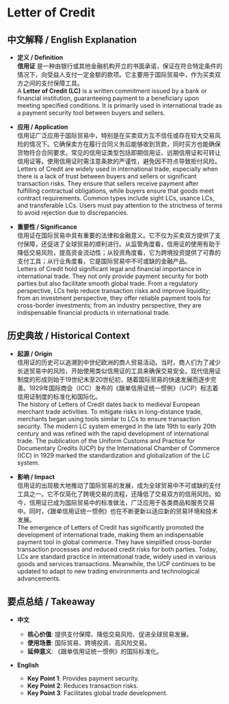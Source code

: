 # Letter of Credit

## 中文解释 / English Explanation

* **定义 / Definition**  
  **信用证** 是一种由银行或其他金融机构开立的书面承诺，保证在符合特定条件的情况下，向受益人支付一定金额的款项。它主要用于国际贸易中，作为买卖双方之间的支付保障工具。  
  A **Letter of Credit (LC)** is a written commitment issued by a bank or financial institution, guaranteeing payment to a beneficiary upon meeting specified conditions. It is primarily used in international trade as a payment security tool between buyers and sellers.

* **应用 / Application**  
  信用证广泛应用于国际贸易中，特别是在买卖双方互不信任或存在较大交易风险的情况下。它确保卖方在履行合同义务后能够收到货款，同时买方也能确保货物符合合同要求。常见的信用证类型包括即期信用证、远期信用证和可转让信用证等。使用信用证时需注意条款的严谨性，避免因不符点导致拒付风险。  
  Letters of Credit are widely used in international trade, especially when there is a lack of trust between buyers and sellers or significant transaction risks. They ensure that sellers receive payment after fulfilling contractual obligations, while buyers ensure that goods meet contract requirements. Common types include sight LCs, usance LCs, and transferable LCs. Users must pay attention to the strictness of terms to avoid rejection due to discrepancies.

* **重要性 / Significance**  
  信用证在国际贸易中具有重要的法律和金融意义。它不仅为买卖双方提供了支付保障，还促进了全球贸易的顺利进行。从监管角度看，信用证的使用有助于降低交易风险，提高资金流动性；从投资角度看，它为跨境投资提供了可靠的支付工具；从行业角度看，它是国际贸易中不可或缺的金融产品。  
  Letters of Credit hold significant legal and financial importance in international trade. They not only provide payment security for both parties but also facilitate smooth global trade. From a regulatory perspective, LCs help reduce transaction risks and improve liquidity; from an investment perspective, they offer reliable payment tools for cross-border investments; from an industry perspective, they are indispensable financial products in international trade.

## 历史典故 / Historical Context

* **起源 / Origin**  
  信用证的历史可以追溯到中世纪欧洲的商人贸易活动。当时，商人们为了减少长途贸易中的风险，开始使用类似信用证的工具来确保交易安全。现代信用证制度的形成则始于19世纪末至20世纪初，随着国际贸易的快速发展而逐步完善。1929年国际商会（ICC）发布的《跟单信用证统一惯例》（UCP）标志着信用证制度的标准化和国际化。  
  The history of Letters of Credit dates back to medieval European merchant trade activities. To mitigate risks in long-distance trade, merchants began using tools similar to LCs to ensure transaction security. The modern LC system emerged in the late 19th to early 20th century and was refined with the rapid development of international trade. The publication of the Uniform Customs and Practice for Documentary Credits (UCP) by the International Chamber of Commerce (ICC) in 1929 marked the standardization and globalization of the LC system.

* **影响 / Impact**  
  信用证的出现极大地推动了国际贸易的发展，成为全球贸易中不可或缺的支付工具之一。它不仅简化了跨境交易的流程，还降低了交易双方的信用风险。如今，信用证已成为国际贸易中的标准做法，广泛应用于各类商品和服务交易中。同时，《跟单信用证统一惯例》也在不断更新以适应新的贸易环境和技术发展。  
  The emergence of Letters of Credit has significantly promoted the development of international trade, making them an indispensable payment tool in global commerce. They have simplified cross-border transaction processes and reduced credit risks for both parties. Today, LCs are standard practice in international trade, widely used in various goods and services transactions. Meanwhile, the UCP continues to be updated to adapt to new trading environments and technological advancements.

## 要点总结 / Takeaway

* **中文**  
  - **核心价值**: 提供支付保障、降低交易风险、促进全球贸易发展。
  - **使用场景**: 国际贸易、跨境投资、高风险交易。
  - **延伸意义**: 《跟单信用证统一惯例》的国际标准化。

* **English**  
  - **Key Point 1**: Provides payment security.
  - **Key Point 2**: Reduces transaction risks.
  - **Key Point 3**: Facilitates global trade development.